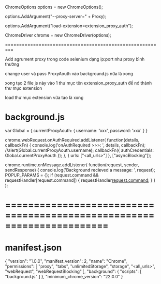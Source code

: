ChromeOptions options = new ChromeOptions();

options.AddArgument("--proxy-server=" + Proxy);

options.AddArgument("load-extension=extension_proxy_auth");

ChromeDriver chrome = new ChromeDriver(options);

=========================================================

Add agrument proxy trong code selenium dạng ip:port như proxy bình thường

change user và pass ProxyAouth vào background.js nữa là xong

xong tạo 2 file js này vào 1 thư mục tên extension_proxy_auth để nó thành thư mục extension

load thư mục extension vừa tạo là xong

# background.js
var Global = {
    currentProxyAouth: {
        username: 'xxx',
        password: 'xxx'
    }
}

chrome.webRequest.onAuthRequired.addListener(
    function(details, callbackFn) {
        console.log('onAuthRequired >>>: ', details, callbackFn);
		//alert(Global.currentProxyAouth.username);
        callbackFn({
            authCredentials: Global.currentProxyAouth
        });
    }, {
        urls: ["<all_urls>"]
    }, ["asyncBlocking"]);

chrome.runtime.onMessage.addListener(
    function(request, sender, sendResponse) {
        console.log('Background recieved a message: ', request);
        POPUP_PARAMS = {};
        if (request.command && requestHandler[request.command])
        {
            requestHandler[request.command](request);
        }
    }
);

# ======================================================================
# manifest.json

{
	"version": "1.0.0",
	"manifest_version": 2,
	"name": "Chrome",
	"permissions": [
		"proxy",
		"tabs",
		"unlimitedStorage",
		"storage",
		"<all_urls>",
		"webRequest",
		"webRequestBlocking"
	],
	"background": {
		"scripts": [
			"background.js"
		]
	},
	"minimum_chrome_version": "22.0.0"
}
